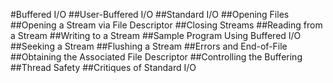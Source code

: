 #Buffered I/O
##User-Buffered I/O
##Standard I/O
##Opening Files
##Opening a Stream via File Descriptor
##Closing Streams
##Reading from a Stream
##Writing to a Stream
##Sample Program Using Buffered I/O
##Seeking a Stream
##Flushing a Stream
##Errors and End-of-File
##Obtaining the Associated File Descriptor
##Controlling the Buffering
##Thread Safety
##Critiques of Standard I/O